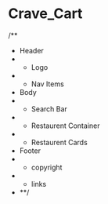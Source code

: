 # Crave_Cart
/** 
 * Header
 * - Logo
 * - Nav Items
 * Body
 * - Search Bar
 * - Restaurent Container
 *  - Restaurent Cards
 * Footer
 * - copyright
 * - links
 * **/